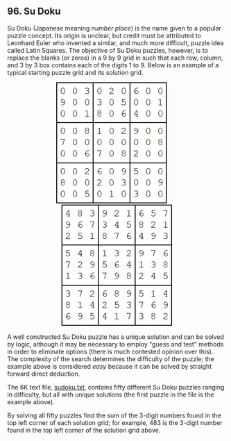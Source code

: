 ## 96. Su Doku

Su Doku (Japanese meaning _number place_) is the name given to a popular puzzle concept. Its origin is unclear, but credit must be attributed to Leonhard Euler who invented a similar, and much more difficult, puzzle idea called Latin Squares. The objective of Su Doku puzzles, however, is to replace the blanks (or zeros) in a 9 by 9 grid in such that each row, column, and 3 by 3 box contains each of the digits 1 to 9. Below is an example of a typical starting puzzle grid and its solution grid.

<p align="center">
  <img
    src="./p096_1.png"
    alt="Image of starting grid"
  >
  &nbsp;&nbsp;&nbsp;&nbsp;&nbsp;
  <img
    src="./p096_2.png"
    alt="Image of solution grid"
  >
</p>

A well constructed Su Doku puzzle has a unique solution and can be solved by logic, although it may be necessary to employ "guess and test" methods in order to eliminate options (there is much contested opinion over this). The complexity of the search determines the difficulty of the puzzle; the example above is considered _easy_ because it can be solved by straight forward direct deduction.

The 6K text file, [sudoku.txt](./sudoku.txt), contains fifty different Su Doku puzzles ranging in difficulty, but all with unique solutions (the first puzzle in the file is the example above).

By solving all fifty puzzles find the sum of the 3-digit numbers found in the top left corner of each solution grid; for example, 483 is the 3-digit number found in the top left corner of the solution grid above.
